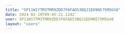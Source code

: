 ```yaml
---
title: "SP11W1YTM3TMR9ZDD7F6FAD53BQJ1ED9N575M5GX8"
date: 2024-02-19T09:45:21.134Z
user: SP11W1YTM3TMR9ZDD7F6FAD53BQJ1ED9N575M5GX8
layout: "users"
---
```

    